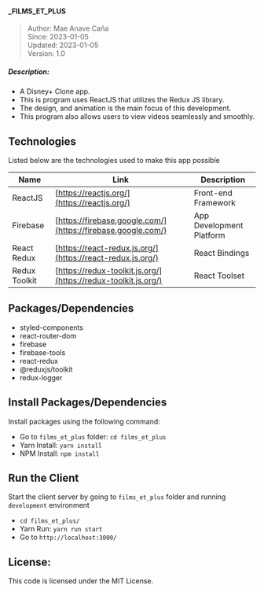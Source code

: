 #### _FILMS_ET_PLUS

> Author: Mae Anave Caña    
> Since: 2023-01-05    
> Updated: 2023-01-05    
> Version: 1.0    



##### Description: 
- A Disney+ Clone app.
- This is program uses ReactJS that utilizes the Redux JS library.
- The design, and animation is the main focus of this development.
- This program also allows users to view videos seamlessly and smoothly.



## Technologies

Listed below are the technologies used to make this app possible

| Name | Link | Description |
| ------ | ------ | ------ |
| ReactJS | [https://reactjs.org/](https://reactjs.org/) | Front-end Framework |
| Firebase | [https://firebase.google.com/](https://firebase.google.com/) | App Development Platform |
| React Redux | [https://react-redux.js.org/](https://react-redux.js.org/) | React Bindings |
| Redux Toolkit | [https://redux-toolkit.js.org/](https://redux-toolkit.js.org/) | React Toolset |



## Packages/Dependencies
- styled-components
- react-router-dom
- firebase
- firebase-tools
- react-redux
- @reduxjs/toolkit
- redux-logger



## Install Packages/Dependencies
Install packages using the following command:
- Go to `films_et_plus` folder: `cd films_et_plus`
- Yarn Install: `yarn install`
- NPM Install: `npm install`



## Run the Client
Start the client server by going to `films_et_plus` folder and running `development` environment
- `cd films_et_plus/`
- Yarn Run: `yarn run start`
- Go to `http://localhost:3000/`



## License: 
This code is licensed under the MIT License.
